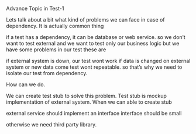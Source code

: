 Advance Topic in Test-1



Lets talk about  a bit what kind of problems we can face in case of dependency. It is actually common thing



if a test has a dependency, it can be database or web service. so we don’t want to test external and we want to test only our business logic but we have some problems in our test these are

if external system is down, our test wont work
if data is changed on external system or new data come test wont repeatable.
so that’s why we need to isolate our test from dependency.



How can we do. 

We can create test stub to solve this problem. Test stub is mockup implementation of external system. When we can able to create stub

external service should implement an interface
interface should be small


otherwise we need third party library.

